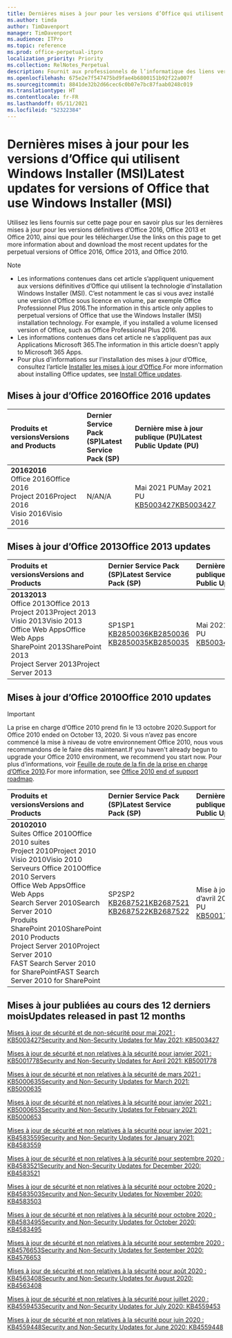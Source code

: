 ```yaml
---
title: Dernières mises à jour pour les versions d’Office qui utilisent Windows Installer (MSI)
ms.author: timda
author: TimDavenport
manager: TimDavenport
ms.audience: ITPro
ms.topic: reference
ms.prod: office-perpetual-itpro
localization_priority: Priority
ms.collection: RelNotes_Perpetual
description: Fournit aux professionnels de l’informatique des liens vers les dernières informations sur les mises à jour pour les versions définitives d’Office 2016, Office 2013 et Office 2010
ms.openlocfilehash: 675e2e7f547475bd9fae4b6800151b92f22a007f
ms.sourcegitcommit: 8841de32b2d66cec6c0b07e7bc87faab0248c019
ms.translationtype: HT
ms.contentlocale: fr-FR
ms.lasthandoff: 05/11/2021
ms.locfileid: "52322384"
---
```

# <a name="latest-updates-for-versions-of-office-that-use-windows-installer-msi"></a><span data-ttu-id="51985-103">Dernières mises à jour pour les versions d’Office qui utilisent Windows Installer (MSI)</span><span class="sxs-lookup"><span data-stu-id="51985-103">Latest updates for versions of Office that use Windows Installer (MSI)</span></span>

<span data-ttu-id="51985-104">Utilisez les liens fournis sur cette page pour en savoir plus sur les dernières mises à jour pour les versions définitives d’Office 2016, Office 2013 et Office 2010, ainsi que pour les télécharger.</span><span class="sxs-lookup"><span data-stu-id="51985-104">Use the links on this page to get more information about and download the most recent updates for the perpetual versions of Office 2016, Office 2013, and Office 2010.</span></span>
  
 
> [!NOTE]
> - <span data-ttu-id="51985-p101">Les informations contenues dans cet article s’appliquent uniquement aux versions définitives d’Office qui utilisent la technologie d’installation Windows Installer (MSI). C’est notamment le cas si vous avez installé une version d’Office sous licence en volume, par exemple Office Professionnel Plus 2016.</span><span class="sxs-lookup"><span data-stu-id="51985-p101">The information in this article only applies to perpetual versions of Office that use the Windows Installer (MSI) installation technology. For example, if you installed a volume licensed version of Office, such as Office Professional Plus 2016.</span></span>
> - <span data-ttu-id="51985-107">Les informations contenues dans cet article ne s’appliquent pas aux Applications Microsoft 365.</span><span class="sxs-lookup"><span data-stu-id="51985-107">The information in this article doesn't apply to Microsoft 365 Apps.</span></span>
> - <span data-ttu-id="51985-108">Pour plus d’informations sur l’installation des mises à jour d’Office, consultez l’article [Installer les mises à jour d’Office](https://support.office.com/article/2ab296f3-7f03-43a2-8e50-46de917611c5).</span><span class="sxs-lookup"><span data-stu-id="51985-108">For more information about installing Office updates, see [Install Office updates](https://support.office.com/article/2ab296f3-7f03-43a2-8e50-46de917611c5).</span></span> 


## <a name="office-2016-updates"></a><span data-ttu-id="51985-109">Mises à jour d’Office 2016</span><span class="sxs-lookup"><span data-stu-id="51985-109">Office 2016 updates</span></span>

|<span data-ttu-id="51985-110">**Produits et versions**</span><span class="sxs-lookup"><span data-stu-id="51985-110">**Versions and Products**</span></span>|<span data-ttu-id="51985-111">**Dernier Service Pack (SP)**</span><span class="sxs-lookup"><span data-stu-id="51985-111">**Latest Service Pack (SP)**</span></span>|<span data-ttu-id="51985-112">**Dernière mise à jour publique (PU)**</span><span class="sxs-lookup"><span data-stu-id="51985-112">**Latest Public Update (PU)**</span></span>|
|:-----|:-----|:-----|
|<span data-ttu-id="51985-113">**2016**</span><span class="sxs-lookup"><span data-stu-id="51985-113">**2016**</span></span> <br/> <span data-ttu-id="51985-114">Office 2016</span><span class="sxs-lookup"><span data-stu-id="51985-114">Office 2016</span></span>  <br/> <span data-ttu-id="51985-115">Project 2016</span><span class="sxs-lookup"><span data-stu-id="51985-115">Project 2016</span></span>  <br/> <span data-ttu-id="51985-116">Visio 2016</span><span class="sxs-lookup"><span data-stu-id="51985-116">Visio 2016</span></span>  <br/> |<span data-ttu-id="51985-117">N/A</span><span class="sxs-lookup"><span data-stu-id="51985-117">N/A</span></span>  <br/> |<span data-ttu-id="51985-118">Mai 2021 PU</span><span class="sxs-lookup"><span data-stu-id="51985-118">May 2021 PU</span></span>  <br/> [<span data-ttu-id="51985-119">KB5003427</span><span class="sxs-lookup"><span data-stu-id="51985-119">KB5003427</span></span>](https://support.microsoft.com/help/5003427) <br/> |

## <a name="office-2013-updates"></a><span data-ttu-id="51985-120">Mises à jour d’Office 2013</span><span class="sxs-lookup"><span data-stu-id="51985-120">Office 2013 updates</span></span>

|<span data-ttu-id="51985-121">**Produits et versions**</span><span class="sxs-lookup"><span data-stu-id="51985-121">**Versions and Products**</span></span>|<span data-ttu-id="51985-122">**Dernier Service Pack (SP)**</span><span class="sxs-lookup"><span data-stu-id="51985-122">**Latest Service Pack (SP)**</span></span>|<span data-ttu-id="51985-123">**Dernière mise à jour publique (PU)**</span><span class="sxs-lookup"><span data-stu-id="51985-123">**Latest Public Update (PU)**</span></span>|
|:-----|:-----|:-----|
|<span data-ttu-id="51985-124">**2013**</span><span class="sxs-lookup"><span data-stu-id="51985-124">**2013**</span></span> <br/> <span data-ttu-id="51985-125">Office 2013</span><span class="sxs-lookup"><span data-stu-id="51985-125">Office 2013</span></span>  <br/> <span data-ttu-id="51985-126">Project 2013</span><span class="sxs-lookup"><span data-stu-id="51985-126">Project 2013</span></span>  <br/> <span data-ttu-id="51985-127">Visio 2013</span><span class="sxs-lookup"><span data-stu-id="51985-127">Visio 2013</span></span>  <br/> <span data-ttu-id="51985-128">Office Web Apps</span><span class="sxs-lookup"><span data-stu-id="51985-128">Office Web Apps</span></span>  <br/> <span data-ttu-id="51985-129">SharePoint 2013</span><span class="sxs-lookup"><span data-stu-id="51985-129">SharePoint 2013</span></span>  <br/> <span data-ttu-id="51985-130">Project Server 2013</span><span class="sxs-lookup"><span data-stu-id="51985-130">Project Server 2013</span></span>  <br/> |<span data-ttu-id="51985-131">SP1</span><span class="sxs-lookup"><span data-stu-id="51985-131">SP1</span></span> <br/> [<span data-ttu-id="51985-132">KB2850036</span><span class="sxs-lookup"><span data-stu-id="51985-132">KB2850036</span></span>](https://support.microsoft.com/kb/2850036) <br/>[<span data-ttu-id="51985-133">KB2850035</span><span class="sxs-lookup"><span data-stu-id="51985-133">KB2850035</span></span>](https://support.microsoft.com/kb/2850035) <br/> |<span data-ttu-id="51985-134">Mai 2021 PU</span><span class="sxs-lookup"><span data-stu-id="51985-134">May 2021 PU</span></span>  <br/> [<span data-ttu-id="51985-135">KB5003427</span><span class="sxs-lookup"><span data-stu-id="51985-135">KB5003427</span></span>](https://support.microsoft.com/help/5003427) <br/> |
   
## <a name="office-2010-updates"></a><span data-ttu-id="51985-136">Mises à jour d’Office 2010</span><span class="sxs-lookup"><span data-stu-id="51985-136">Office 2010 updates</span></span>
> [!IMPORTANT]
> <span data-ttu-id="51985-137">La prise en charge d’Office 2010 prend fin le 13 octobre 2020.</span><span class="sxs-lookup"><span data-stu-id="51985-137">Support for Office 2010 ended on October 13, 2020.</span></span> <span data-ttu-id="51985-138">Si vous n’avez pas encore commencé la mise à niveau de votre environnement Office 2010, nous vous recommandons de le faire dès maintenant.</span><span class="sxs-lookup"><span data-stu-id="51985-138">If you haven't already begun to upgrade your Office 2010 environment, we recommend you start now.</span></span> <span data-ttu-id="51985-139">Pour plus d’informations, voir [Feuille de route de la fin de la prise en charge d’Office 2010](/DeployOffice/office-2010-end-support-roadmap).</span><span class="sxs-lookup"><span data-stu-id="51985-139">For more information, see [Office 2010 end of support roadmap](/DeployOffice/office-2010-end-support-roadmap).</span></span> 

|<span data-ttu-id="51985-140">**Produits et versions**</span><span class="sxs-lookup"><span data-stu-id="51985-140">**Versions and Products**</span></span>|<span data-ttu-id="51985-141">**Dernier Service Pack (SP)**</span><span class="sxs-lookup"><span data-stu-id="51985-141">**Latest Service Pack (SP)**</span></span>|<span data-ttu-id="51985-142">**Dernière mise à jour publique (PU)**</span><span class="sxs-lookup"><span data-stu-id="51985-142">**Latest Public Update (PU)**</span></span>|
|:-----|:-----|:-----|
|<span data-ttu-id="51985-143">**2010**</span><span class="sxs-lookup"><span data-stu-id="51985-143">**2010**</span></span> <br/> <span data-ttu-id="51985-144">Suites Office 2010</span><span class="sxs-lookup"><span data-stu-id="51985-144">Office 2010 suites</span></span>  <br/> <span data-ttu-id="51985-145">Project 2010</span><span class="sxs-lookup"><span data-stu-id="51985-145">Project 2010</span></span>  <br/> <span data-ttu-id="51985-146">Visio 2010</span><span class="sxs-lookup"><span data-stu-id="51985-146">Visio 2010</span></span>  <br/> <span data-ttu-id="51985-147">Serveurs Office 2010</span><span class="sxs-lookup"><span data-stu-id="51985-147">Office 2010 Servers</span></span>  <br/> <span data-ttu-id="51985-148">Office Web Apps</span><span class="sxs-lookup"><span data-stu-id="51985-148">Office Web Apps</span></span>  <br/> <span data-ttu-id="51985-149">Search Server 2010</span><span class="sxs-lookup"><span data-stu-id="51985-149">Search Server 2010</span></span>  <br/> <span data-ttu-id="51985-150">Produits SharePoint 2010</span><span class="sxs-lookup"><span data-stu-id="51985-150">SharePoint 2010 Products</span></span>  <br/> <span data-ttu-id="51985-151">Project Server 2010</span><span class="sxs-lookup"><span data-stu-id="51985-151">Project Server 2010</span></span>  <br/> <span data-ttu-id="51985-152">FAST Search Server 2010 for SharePoint</span><span class="sxs-lookup"><span data-stu-id="51985-152">FAST Search Server 2010 for SharePoint</span></span>  <br/> |<span data-ttu-id="51985-153">SP2</span><span class="sxs-lookup"><span data-stu-id="51985-153">SP2</span></span> <br/>[<span data-ttu-id="51985-154">KB2687521</span><span class="sxs-lookup"><span data-stu-id="51985-154">KB2687521</span></span>](https://support.microsoft.com/kb/2687521) <br/> [<span data-ttu-id="51985-155">KB2687522</span><span class="sxs-lookup"><span data-stu-id="51985-155">KB2687522</span></span>](https://support.microsoft.com/kb/2687522) <br/> |<span data-ttu-id="51985-156">Mise à jour publique d’avril 2021</span><span class="sxs-lookup"><span data-stu-id="51985-156">April 2021 PU</span></span>  <br/> [<span data-ttu-id="51985-157">KB5001778</span><span class="sxs-lookup"><span data-stu-id="51985-157">KB5001778</span></span>](https://support.microsoft.com/help/5001778) <br/> |
   

   
## <a name="updates-released-in-past-12-months"></a><span data-ttu-id="51985-158">Mises à jour publiées au cours des 12 derniers mois</span><span class="sxs-lookup"><span data-stu-id="51985-158">Updates released in past 12 months</span></span>

[<span data-ttu-id="51985-159">Mises à jour de sécurité et de non-sécurité pour mai 2021 : KB5003427</span><span class="sxs-lookup"><span data-stu-id="51985-159">Security and Non-Security Updates for May 2021: KB5003427</span></span>](https://support.microsoft.com/help/5003427)

[<span data-ttu-id="51985-160">Mises à jour de sécurité et non relatives à la sécurité pour janvier 2021 : KB5001778</span><span class="sxs-lookup"><span data-stu-id="51985-160">Security and Non-Security Updates for April 2021: KB5001778</span></span>](https://support.microsoft.com/help/5001778)

[<span data-ttu-id="51985-161">Mises à jour de sécurité et non relatives à la sécurité de mars 2021 : KB5000635</span><span class="sxs-lookup"><span data-stu-id="51985-161">Security and Non-Security Updates for March 2021: KB5000635</span></span>](https://support.microsoft.com/help/5000635)

[<span data-ttu-id="51985-162">Mises à jour de sécurité et non relatives à la sécurité pour janvier 2021 : KB5000653</span><span class="sxs-lookup"><span data-stu-id="51985-162">Security and Non-Security Updates for February 2021: KB5000653</span></span>](https://support.microsoft.com/help/5000653)

[<span data-ttu-id="51985-163">Mises à jour de sécurité et non relatives à la sécurité pour janvier 2021 : KB4583559</span><span class="sxs-lookup"><span data-stu-id="51985-163">Security and Non-Security Updates for January 2021: KB4583559</span></span>](https://support.microsoft.com/help/4583559)

[<span data-ttu-id="51985-164">Mises à jour de sécurité et non relatives à la sécurité pour septembre 2020 : KB4583521</span><span class="sxs-lookup"><span data-stu-id="51985-164">Security and Non-Security Updates for December 2020: KB4583521</span></span>](https://support.microsoft.com/help/4583521)

[<span data-ttu-id="51985-165">Mises à jour de sécurité et non relatives à la sécurité pour octobre 2020 : KB4583503</span><span class="sxs-lookup"><span data-stu-id="51985-165">Security and Non-Security Updates for November 2020: KB4583503</span></span>](https://support.microsoft.com/help/4583503)

[<span data-ttu-id="51985-166">Mises à jour de sécurité et non relatives à la sécurité pour octobre 2020 : KB4583495</span><span class="sxs-lookup"><span data-stu-id="51985-166">Security and Non-Security Updates for October 2020: KB4583495</span></span>](https://support.microsoft.com/help/4583495)

[<span data-ttu-id="51985-167">Mises à jour de sécurité et non relatives à la sécurité pour septembre 2020 : KB4576653</span><span class="sxs-lookup"><span data-stu-id="51985-167">Security and Non-Security Updates for September 2020: KB4576653</span></span>](https://support.microsoft.com/help/4576653)

[<span data-ttu-id="51985-168">Mises à jour de sécurité et non relatives à la sécurité pour août 2020 : KB4563408</span><span class="sxs-lookup"><span data-stu-id="51985-168">Security and Non-Security Updates for August 2020: KB4563408</span></span>](https://support.microsoft.com/help/4563408)

[<span data-ttu-id="51985-169">Mises à jour de sécurité et non relatives à la sécurité pour juillet 2020 : KB4559453</span><span class="sxs-lookup"><span data-stu-id="51985-169">Security and Non-Security Updates for July 2020: KB4559453</span></span>](https://support.microsoft.com/help/4559453)

[<span data-ttu-id="51985-170">Mises à jour de sécurité et non relatives à la sécurité pour juin 2020 : KB4559448</span><span class="sxs-lookup"><span data-stu-id="51985-170">Security and Non-Security Updates for June 2020: KB4559448</span></span>](https://support.microsoft.com/help/4559448)








 




</br>